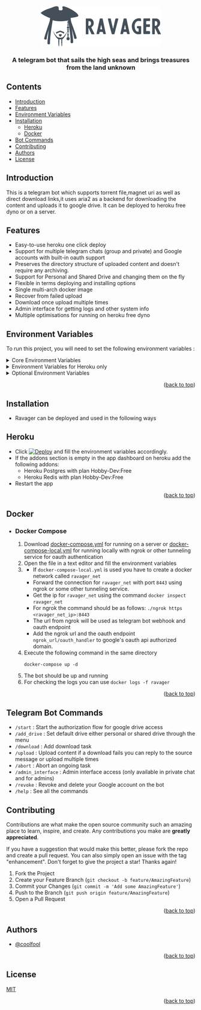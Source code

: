 <div align="center" id = "top">
  <img src="ravager.png"  alt="ravager logo"/>
  <h3>A telegram bot that sails the high seas and brings treasures from the land unknown</h3> 
</div>

## Contents
- [Introduction](#Introduction)
- [Features](#Features)
- [Environment Variables](#Environment-Variables)
- [Installation](#Installation)
  - [Heroku](#Heroku)
  - [Docker](#Docker)
- [Bot Commands](#Telegram-Bot-Commands)
- [Contributing](#Contributing)
- [Authors](#Authors)
- [License](#License)

## Introduction

This is a telegram bot which supports torrent file,magnet uri as well as direct download links,it uses aria2 as a backend 
for downloading the content and uploads it to google drive. It can be deployed to heroku free dyno or on a server.

## Features

- Easy-to-use heroku one click deploy
- Support for multiple telegram chats (group and private) and Google accounts with built-in oauth support
- Preserves the directory structure of uploaded content and doesn't require any archiving.
- Support for Personal and Shared Drive and changing them on the fly
- Flexible in terms deploying and installing options
- Single multi-arch docker image
- Recover from failed upload
- Download once upload multiple times
- Admin interface for getting logs and other system info
- Multiple optimisations for running on heroku free dyno


## Environment Variables
To run this project, you will need to set the following environment variables :
<details>
    <summary>Core Environment Variables</summary>
    <ul>
        <details>
            <summary>APP_URL</summary>
            <p>The url where the app will be hosted i.e for heroku it will be 
            https://{appname}.herokuapp.com or for self-hosted server it will be
            https://{hostname_or_ip}:{port} where port is usally 8443</p>
        </details>
        <details> 
            <summary>CLIENT_CONFIG</summary>
            <p>
                The client_secret.json from Google Oauth Client ID with /auth/drive and /auth/drive.metadata scopes <br>
                The URLs added to authorized domains should be your APP_URL and APP_URL/oauth_handler
                For more info on how to setup Oauth Client visit <a href="https://developers.google.com/drive/api/v3/about-auth">Official Google Docs</a>
            </p>
        </details>
        <details>
            <summary>BOT_TOKEN</summary>
            <p>The bot token for telegram bot, for more info on how to create a bot and get
            a token visit <a href="https://core.telegram.org/bots#3-how-do-i-create-a-bot">How to create a telegram bot</a></p>
        </details>
        <details>
            <summary>STATE_SECRET_KEY</summary>
            <p>A random alphanumeric text used as a salt in generating state for oauth authorization. <br>
           Not required in heroku caused generator is used while deploying</p>
        </details>
        <details>
            <summary>BOT_URL</summary>
            <p>The telegram bot url,this is usually in the form https://t.me/{bot_username}</p>
        </details>
        <details>
            <summary>ALLOWLIST</summary>
            <p>Should there be a filter where password is required for access to the bot <br>
                Set as "True" or "False"</p>
        </details>
        <details>
            <summary>GROUP_PASSWORD</summary>
            <p>Password used for allowing a group chat access to the bot,should be set if "ALLOWLIST" is enabled</p>
        </details>
        <details>
            <summary>USER_PASSWORD</summary>
            <p>Password used for allowing a user access to the bot,should be set if "ALLOWLIST" is enabled</p>
        </details> 
    </ul>
</details>
<details>
    <summary>Environment Variables for Heroku only</summary>
    <ul>
    <details>
        <summary>KEEP_HEROKU_ALIVE</summary>
        <p> The application hosted in heroku free dyno sleeps after 20 minutes of no activity,to conteract this the application
        can ping itself every 5 minutes and keep itself alive.<br>Should be set to either "True" or "False"
        </p>
    </details>
    <details>
        <summary>HEROKU_API_TOKEN</summary>
        <p>Heroku dynos are restarted every 24 hours + random(0-216)minutes,but if there is a restart before that the restart time is reset.
        The bot can give you the approx restart time and restart itself when no activity occurs for 4 hours if it has the Platform API Token<br>
        The token can be found <a href="https://dashboard.heroku.com/account">here</a></p>
    </details>
    </ul>
</details>
<details>
    <summary>Optional Environment Variables</summary>
    <ul>
        <details>
        <summary>DATABASE_URL</summary>
        <p>The DATABASE URI for custom SQL Database</p>
        </details>
        <details>
        <summary>REDIS_URL</summary>
        <p>The URL for connecting to custom redis instance</p>
        </details>
        <details>
        <summary>LOG_LEVEL</summary>
        <p>The log level to be displayed in console,all the log levels can be found <a href="https://docs.python.org/3/library/logging.html#logging-levels">here</a><br>
        Only numeric value is supported</p>
        </details>
        <details>
        <summary>PORT</summary>
        <p>Custom port for hosting the application,but only Ports supported by telegram should be used when the application is not hosted behind a reverse proxy</p>
        </details>
    </ul>
</details>

<p align="right">(<a href="#top">back to top</a>)</p>

## Installation
- Ravager can be deployed and used in the following ways

## Heroku
- Click [![Deploy](https://www.herokucdn.com/deploy/button.svg)](https://heroku.com/deploy?template=https://github.com/coolfool/ravager) and fill the environment variables accordingly. 
- If the addons section is empty in the app dashboard on heroku add the following addons:
   - Heroku Postgres with plan Hobby-Dev:Free
   - Heroku Redis with plan Hobby-Dev:Free
- Restart the app
<p align="right">(<a href="#top">back to top</a>)</p>

## Docker

- ### Docker Compose
    1) Download [docker-compose.yml](https://github.com/CoolFool/Ravager/blob/main/docker-compose.yml) for running on a server or [docker-compose-local.yml](https://github.com/CoolFool/Ravager/blob/main/docker-compose-local.yml) for running locally with ngrok or other tunneling service for oauth authentication
    2) Open the file in a text editor and fill the environment variables
    3) - If `docker-compose-local.yml` is used you have to create a docker network called `ravager_net`
       - Forward the connection for `ravager_net` with port `8443` using ngrok or some other tunneling service.
       - Get the ip for `ravager_net` using the command `docker inspect ravager_net`
       - For ngrok the command should be as follows: `./ngrok https <ravager_net_ip>:8443`
       - The url from ngrok will be used as telegram bot webhook and oauth endpoint
       - Add the ngrok url and the oauth endpoint `ngrok_url/oauth_handler` to google's oauth api authorized domain.
    4) Execute the following command in the same directory
        ```
        docker-compose up -d
        ```
    5) The bot should be up and running
    6) For checking the logs you can use `docker logs -f ravager`
<p align="right">(<a href="#top">back to top</a>)</p>
    
## Telegram Bot Commands
- `/start` : Start the authorization flow for google drive access
- `/add_drive` : Set default drive either personal or shared drive through the menu
- `/download` : Add download task
- `/upload` : Upload content if a download fails you can reply to the source message or upload multiple times
- `/abort` : Abort an ongoing task
- `/admin_interface` : Admin interface access (only available in private chat and for admins)
- `/revoke` : Revoke and delete your Google account on the bot
- `/help` : See all the commands

## Contributing

Contributions are what make the open source community such an amazing place to learn, inspire, and create. Any contributions you make are **greatly appreciated**.

If you have a suggestion that would make this better, please fork the repo and create a pull request. You can also simply open an issue with the tag "enhancement".
Don't forget to give the project a star! Thanks again!

1. Fork the Project
2. Create your Feature Branch (`git checkout -b feature/AmazingFeature`)
3. Commit your Changes (`git commit -m 'Add some AmazingFeature'`)
4. Push to the Branch (`git push origin feature/AmazingFeature`)
5. Open a Pull Request

<p align="right">(<a href="#top">back to top</a>)</p>


## Authors

- [@coolfool](https://www.github.com/coolfool)

<p align="right">(<a href="#top">back to top</a>)</p>

## License

[MIT](https://choosealicense.com/licenses/mit/)

<p align="right">(<a href="#top">back to top</a>)</p>


